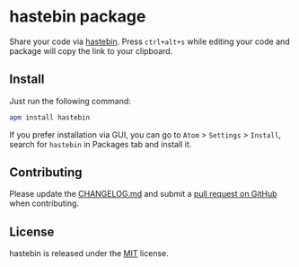 # hastebin package

Share your code via [hastebin](https://hastebin.com/). Press `ctrl+alt+s` while editing your code and package will copy the link to your clipboard.

## Install

Just run the following command:
```bash
apm install hastebin
```

If you prefer installation via GUI, you can go to `Atom` > `Settings` > `Install`, search for `hastebin` in Packages tab and install it.

## Contributing
Please update the [CHANGELOG.md](https://github.com/thiranger/atom-hastebin/blob/master/CHANGELOG.md) and submit a [pull request on GitHub](https://help.github.com/articles/using-pull-requests) when contributing.

## License
hastebin is released under the [MIT](https://github.com/thiranger/atom-hastebin/blob/master/LICENSE.md) license.
